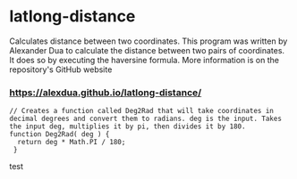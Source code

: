 # latlong-distance
Calculates distance between two coordinates.
This program was written by Alexander Dua to calculate the distance between two pairs of coordinates. It does so by executing the haversine formula. More information is on the repository's GitHub website

### https://alexdua.github.io/latlong-distance/

```
// Creates a function called Deg2Rad that will take coordinates in decimal degrees and convert them to radians. deg is the input. Takes the input deg, multiplies it by pi, then divides it by 180.
function Deg2Rad( deg ) { 
  return deg * Math.PI / 180;
 }
```
test
